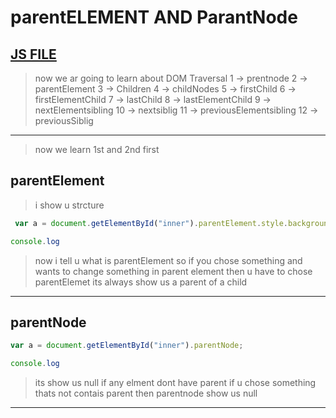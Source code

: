 # parentELEMENT AND ParantNode
[JS FILE](../JS/68-parentElement-and-parentNode-method.js)
---
> now we ar going to learn about DOM Traversal
1 -> prentnode
2 -> parentElement
3 -> Children
4 -> childNodes
5 -> firstChild
6 -> firstElementChild
7 -> lastChild
8 -> lastElementChild
9 -> nextElementsibling
10 -> nextsiblig
11 -> previousElementsibling
12 -> previousSiblig
---
> now we learn 1st and 2nd first
## parentElement
> i show u strcture
```javascript
 var a = document.getElementById("inner").parentElement.style.background = "red";

console.log
```
> now i tell u what is parentElement
so if you chose something and wants to change something in parent element then u have to chose parentElemet its always show us a parent of a child
---
## parentNode
```javascript
var a = document.getElementById("inner").parentNode;

console.log
```
> its show us null if any elment dont have parent if u chose something thats not contais parent then parentnode show us null 
---
